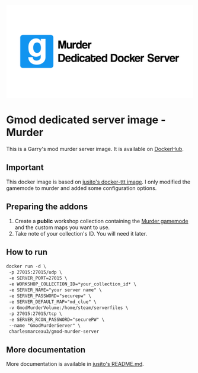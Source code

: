 <p align="center">
  <img src="https://github.com/charles-marceau/gmod-murder-docker/raw/master/assets/logo.png"><br>
</p>

# Gmod dedicated server image - Murder
This is a Garry's mod murder server image. It is available on [DockerHub](https://hub.docker.com/repository/docker/charlesmarceau3/gmod-murder-docker).

## Important
This docker image is based on [jusito's docker-ttt image](https://github.com/jusito/docker-ttt).
I only modified the gamemode to murder and added some configuration options.


## Preparing the addons
1. Create a **public** workshop collection containing the [Murder gamemode](https://steamcommunity.com/sharedfiles/filedetails/?id=187073946) and the custom maps you want to use.
2. Take note of your collection's ID. You will need it later.


## How to run
```
docker run -d \
 -p 27015:27015/udp \
 -e SERVER_PORT=27015 \
 -e WORKSHOP_COLLECTION_ID=*your_collection_id* \
 -e SERVER_NAME="your server name" \
 -e SERVER_PASSWORD="securepw" \
 -e SERVER_DEFAULT_MAP="md_clue" \
 -v GmodMurderVolume:/home/steam/serverfiles \
 -p 27015:27015/tcp \
 -e SERVER_RCON_PASSWORD="securePW" \
 --name "GmodMurderServer" \
 charlesmarceau3/gmod-murder-server
```

## More documentation
More documentation is available in [jusito's README.md](https://github.com/jusito/docker-ttt/blob/master/README.md).
